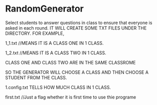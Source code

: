 # RandomGenerator
Select students to answer questions in class to ensure that everyone is asked in each round.
IT WILL CREATE SOME TXT FILES UNDER THE DIRECTORY.
FOR EXAMPLE,

1_1.txt //MEANS IT IS A CLASS ONE IN 1 CLASS.


1_2.txt //MEANS IT IS A CLASS TWO IN 1 CLASS.

CLASS ONE AND CLASS TWO ARE IN THE SAME CLASSROME

SO THE GENERATOR WILL CHOOSE A CLASS AND THEN CHOOSE A STUDENT FROM THE CLASS.


1.config.txt   TELLS HOW MUCH CLASS IN 1 CLASS.
       
first.txt //Just a flag   whether it is first time to use thie programe

